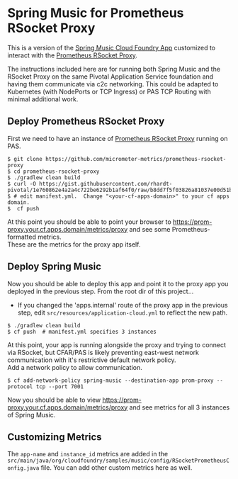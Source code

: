 Spring Music for Prometheus RSocket Proxy
==========================================

This is a version of the [Spring Music Cloud Foundry App](https://github.com/cloudfoundry-samples/spring-music) customized to interact with the [Prometheus RSocket Proxy](https://github.com/micrometer-metrics/prometheus-rsocket-proxy).

The instructions included here are for running both Spring Music and the RSocket Proxy on the same Pivotal Application Service foundation and having them communicate via c2c networking.
This could be adapted to Kubernetes (with NodePorts or TCP Ingress) or PAS TCP Routing with minimal additional work. 


## Deploy Prometheus RSocket Proxy

First we need to have an instance of [Prometheus RSocket Proxy](https://github.com/micrometer-metrics/prometheus-rsocket-proxy) running on PAS.
 
  

~~~
$ git clone https://github.com/micrometer-metrics/prometheus-rsocket-proxy
$ cd prometheus-rsocket-proxy
$ ./gradlew clean build
$ curl -O https://gist.githubusercontent.com/rhardt-pivotal/1e760862e4a2a4c722be6292b1af64f0/raw/b8dd7f5f03826a81037e00d51b9a42c90b88e5e9/manifest.yml
$ # edit manifest.yml.  Change "<your-cf-apps-domain>" to your cf apps domain.
$  cf push
~~~

At this point you should be able to point your browser to https://prom-proxy.your.cf.apps.domain/metrics/proxy and see some Prometheus-formatted metrics.  
These are the metrics for the proxy app itself.
 

## Deploy Spring Music

Now you should be able to deploy this app and point it to the proxy app you deployed in the previous step.
From the root dir of this project...
* If you changed the 'apps.internal' route of the proxy app in the previous step, edit `src/resources/application-cloud.yml` to reflect the new path.
~~~
$ ./gradlew clean build
$ cf push  # manifest.yml specifies 3 instances
~~~

At this point, your app is running alongside the proxy and trying to connect via RSocket, but CFAR/PAS is likely preventing east-west network communication with it's restrictive default network policy.  
Add a network policy to allow communication.

~~~
$ cf add-network-policy spring-music --destination-app prom-proxy --protocol tcp --port 7001
~~~

Now you should be able to view https://prom-proxy.your.cf.apps.domain/metrics/proxy and see metrics for all 3 instances of Spring Music. 

## Customizing Metrics
The `app-name` and `instance_id` metrics are added in the `src/main/java/org/cloudfoundry/samples/music/config/RSocketPrometheusConfig.java` file.  You can add other custom metrics here as well.
